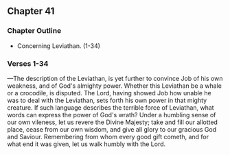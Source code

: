 ## Chapter 41

### Chapter Outline

- Concerning Leviathan. (1-34)

### Verses 1-34

—The description of the Leviathan, is yet further to convince Job of his own weakness, and of God's almighty power. Whether this Leviathan be a whale or a crocodile, is disputed. The Lord, having showed Job how unable he was to deal with the Leviathan, sets forth his own power in that mighty creature. If such language describes the terrible force of Leviathan, what words can express the power of God's wrath? Under a humbling sense of our own vileness, let us revere the Divine Majesty; take and fill our allotted place, cease from our own wisdom, and give all glory to our gracious God and Saviour. Remembering from whom every good gift cometh, and for what end it was given, let us walk humbly with the Lord.


